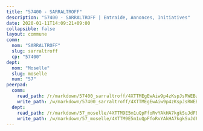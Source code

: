 ```yaml
---
title: "57400 - SARRALTROFF"
description: "57400 - SARRALTROFF | Entraide, Annonces, Initiatives"
date: 2020-01-11T14:09:21+09:00
collapsible: false
layout: commune
comm:
  nom: "SARRALTROFF"
  slug: sarraltroff
  cp: "57400"
dept:
  nom: "Moselle"
  slug: moselle
  num: "57"
peerpad:
  comm:
    read_path: /r/markdown/57400_sarraltroff/4XTTMEgEwAiw9p4zKspJsRWEBzNCfKh9jPKJ3iMUiF7tYyPNB
    write_path: /w/markdown/57400_sarraltroff/4XTTMEgEwAiw9p4zKspJsRWEBzNCfKh9jPKJ3iMUiF7tYyPNB-K3TgV6rhykEYuH8eubjKvKJZrzUxLZXhU5QaxZ7Ap8YTqwn5iTpU3V2nTPSWJfcVMYUFF3nXY6HkmweT9bTmh1EWwhmqouemjpKxVKXzhGc3yNX5fks5wjohcj3cqikwrrCDENom
  dept:
    read_path: /r/markdown/57_moselle/4XTTM9E5m1uQpFfoRvYAkHA7kgkSuJdFBSCmoLnZ6YvxmqAKj
    write_path: /w/markdown/57_moselle/4XTTM9E5m1uQpFfoRvYAkHA7kgkSuJdFBSCmoLnZ6YvxmqAKj-K3TgTxpsRhjGfb3pJqDaX4rYTLkyLoK3BLA4awBfhTSCoyNhResrhhmfsEF8aKnccedt5XoBzWeRYfKxQxNKv71ETcpGharLRE7rdgTKY3uSaW3Du2dz8v23YEY268mfYmweTFnR
---
```


